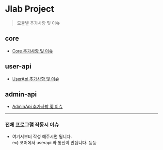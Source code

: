 # Jlab Project

> 모듈별 추가사항 및 이슈

## core
 - [Core 추가사항 및 이슈](https://github.com/mmirotime/J_Lab/blob/dev/ad_be/core/src/main/java/com/jlab/ab/core.md)

## user-api
 - [UserApi 추가사항 및 이슈](https://github.com/mmirotime/J_Lab/blob/dev/ad_be/user-api/src/main/java/com/jlab/ab/user-api.md)

## admin-api
 - [AdminApi 추가사항 및 이슈](https://github.com/mmirotime/J_Lab/blob/dev/ab_be/admin-api/src/main/java/com/jlab/ab/admin-api.md)

-------------

### 전체 프로그램 작동시 이슈
  - 여기서부터 작성 해주시면 됩니다.  
  ex) 코어에서 userapi 와 통신이 안됩니다. 등등
